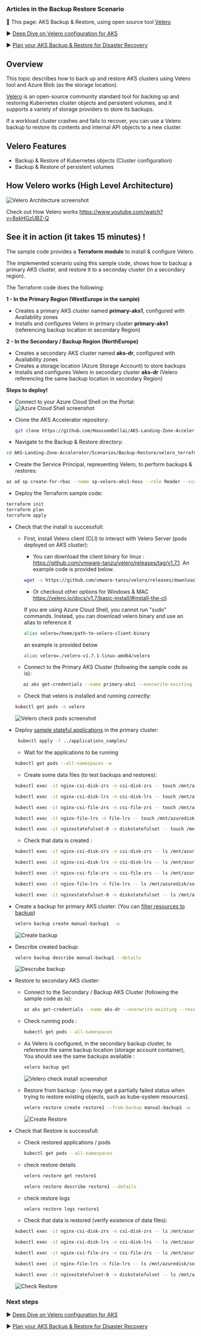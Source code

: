 ### Articles in the Backup Restore Scenario
🚩 This page: AKS Backup & Restore, using open source tool [Velero](https://velero.io) 

:arrow_forward: [Deep Dive on Velero configuration for AKS](./velero_terraform_sample)

:arrow_forward: [Plan your AKS Backup & Restore for Disaster Recovery](./plan_backup_restore.md)

## Overview

This topic describes how to back up and restore AKS clusters using Velero tool and Azure Blob (as the storage location). 

[Velero](https://velero.io) is an open-source community standard tool for backing up and restoring Kubernetes cluster objects and persistent volumes, and it supports a variety of storage providers to store its backups.

If a workload cluster crashes and fails to recover, you can use a Velero backup to restore its contents and internal API objects to a new cluster.

## Velero Features

- Backup & Restore of Kubernetes objects (Cluster configuration)
- Backup & Restore of persistent volumes


## How Velero works (High Level Architecture)

![Velero Architecture screenshot](./media/architecture_velero.png)

Check out How Velero works  https://www.youtube.com/watch?v=8skHGzUBZ-Q

## See it in action (it takes 15 minutes) !

The sample code provides a **Terraform module** to install & configure Velero.


The implemented scenario using this sample code, shows how to backup a primary AKS cluster, and restore it to a seconday cluster (in a secondary region).

The Terraform code does the following:

**1 - In the Primary Region (WestEurope in the sample)**
- Creates a primary AKS cluster named **primary-aks1**, configured with Availability zones
- Installs and configures Velero in primary cluster **primary-aks1** (referencing backup location in secondary Region)

**2 - In the Secondary / Backup Region (NorthEurope)**
- Creates a secondary AKS cluster named **aks-dr**, configured with Availability zones
- Creates a storage location (Azure Storage Account) to store backups 
- Installs and configures Velero in secondary cluster **aks-dr** (Velero referencing the same backup location in secondary Region)


**Steps to deploy!**

* Connect to your Azure Cloud Shell on the Portal:
![Azure Cloud Shell screenshot](./media/cloud_shell.png)

* Clone the AKS Accelerator repository: 
    ```bash
    git clone https://github.com/HoussemDellai/AKS-Landing-Zone-Accelerator.git
    ```

* Navigate to the Backup & Restore directory:
```bash
cd AKS-Landing-Zone-Accelerator/Scenarios/Backup-Restore/velero_terraform_sample
```

* Create the Service Principal, representing Velero, to perform backups & restores:

```bash
az ad sp create-for-rbac --name sp-velero-aks1-hoss --role Reader --scopes /subscriptions/{subscriptionId}
```

* Deploy the Terraform sample code:

```bash
terraform init
terraform plan
terraform apply
```

* Check that the install is successfull: 
  - First, install Velero client (CLI) to interact with Velero Server (pods deployed on AKS cluster):
       - You can download the client binary for linux : https://github.com/vmware-tanzu/velero/releases/tag/v1.7.1. An example code is provided below.
       ```bash
       wget -c https://github.com/vmware-tanzu/velero/releases/download/v1.7.1/velero-v1.7.1-linux-amd64.tar.gz -O - | tar -xz
       ```
       - Or checkout other options for Windows & MAC  https://velero.io/docs/v1.7/basic-install/#install-the-cli

    If you are using Azure Cloud Shell, you cannot run "sudo" commands. Instead, you can download velero binary and use an alias to reference it
     ```bash
     alias velero=/home/path-to-velero-client-binary
    ``` 
    an example is provided below
    ```bash
    alias velero=./velero-v1.7.1-linux-amd64/velero
    ```


  - Connect to the Primary AKS Cluster (following the sample code as is): 
  ```bash
     az aks get-credentials --name primary-aks1 --overwrite-existing --resource-group primary-aks1
  ```
  
   - Check that velero is installed and running correctly: 
    ```bash
    kubectl get pods -n velero
    ```
     ![Velero check pods screenshot](./media/velero_check_pods.png)
    

* Deploy [sample stateful applications](./applications_samples/) in the primary cluster:

   ```bash
    kubectl apply -f ../applications_samples/
  ```

   - Wait for the applications to be running
    ```bash
    kubectl get pods --all-namespaces -w
    ```
   - Create some data files (to test backups and restores):
  ```bash
  kubectl exec -it nginx-csi-disk-zrs -n csi-disk-zrs -- touch /mnt/azuredisk/some-data-file.txt
  ```
  ```bash
  kubectl exec -it nginx-csi-disk-lrs -n csi-disk-lrs -- touch /mnt/azuredisk/some-data-file.txt
  ```
  ```bash
  kubectl exec -it nginx-csi-file-zrs -n csi-file-zrs -- touch /mnt/azuredisk/some-data-file.txt
  ```
  ```bash
  kubectl exec -it nginx-file-lrs -n file-lrs -- touch /mnt/azuredisk/some-data-file.txt
  ```
  ```bash
  kubectl exec -it nginxstatefulset-0 -n diskstatefulset -- touch /mnt/azuredisk/some-data-file.txt
  ```



    
  

     - Check that data is created :
  ```bash
  kubectl exec -it nginx-csi-disk-zrs -n csi-disk-zrs -- ls /mnt/azuredisk/some-data-file.txt
  ```
  ```bash
  kubectl exec -it nginx-csi-disk-lrs -n csi-disk-lrs -- ls /mnt/azuredisk/some-data-file.txt
  ```
  ```bash
  kubectl exec -it nginx-csi-file-zrs -n csi-file-zrs -- ls /mnt/azuredisk/some-data-file.txt
  ```
  ```bash
  kubectl exec -it nginx-file-lrs -n file-lrs -- ls /mnt/azuredisk/some-data-file.txt
  ```
  ```bash
  kubectl exec -it nginxstatefulset-0 -n diskstatefulset -- ls /mnt/azuredisk/some-data-file.txt
  ```

* Create a backup for primary AKS cluster: (You can [filter resources to backup](https://velero.io/docs/v1.8/resource-filtering/))

   ```bash
  velero backup create manual-backup1  -w
    ```
  ![Create backup](./media/create_backup.png)

* Describe created backup:

   ```bash
  velero backup describe manual-backup1 --details
    ```
     ![Descrube backup](./media/describe_backup.png)

* Restore to secondary AKS cluster:
  - Connect to the Secondary / Backup AKS Cluster (following the sample code as is): 
    ```bash
    az aks get-credentials --name aks-dr --overwrite-existing --resource-group aks-dr
    ```

  - Check running pods :
    ```bash
    kubectl get pods --all-namespaces
    ```

  - As Velero is configured, in the secondary backup cluster, to reference the same backup location (storage account container), You should see the same backups available :
    ```bash
    velero backup get
    ```
     ![Velero check install screenshot](./media/list_backups.png)
  
  - Restore from backup : (you may get a partially failed status when trying to restore existing objects, such as kube-system resources). 
    ```bash
    velero restore create restore1 --from-backup manual-backup1 -w
    ```
     ![Create Restore](./media/create_restore.png)

* Check that Restore is successfull:
  - Check restored applications / pods
    ```bash
    kubectl get pods --all-namespaces
    ```
  - check restore details 
    ```bash
    velero restore get restore1
    ```
     ```bash
    velero restore describe restore1 --details
    ```
  
   - check restore logs 
        ```bash
        velero restore logs restore1
        ```
  
   - Check that data is restored (verify existence of data files):
  ```bash
  kubectl exec -it nginx-csi-disk-zrs -n csi-disk-zrs -- ls /mnt/azuredisk/some-data-file.txt
  ```
  ```bash
  kubectl exec -it nginx-csi-disk-lrs -n csi-disk-lrs -- ls /mnt/azuredisk/some-data-file.txt
  ```
  ```bash
  kubectl exec -it nginx-csi-file-zrs -n csi-file-zrs -- ls /mnt/azuredisk/some-data-file.txt
  ```
  ```bash
  kubectl exec -it nginx-file-lrs -n file-lrs -- ls /mnt/azuredisk/some-data-file.txt
  ```
  ```bash
  kubectl exec -it nginxstatefulset-0 -n diskstatefulset -- ls /mnt/azuredisk/some-data-file.txt
  ```
  
  ![Check Restore](./media/check_restore.png)
  
  

### Next steps

:arrow_forward: [Deep Dive on Velero configuration for AKS](./velero_terraform_sample)

:arrow_forward: [Plan your AKS Backup & Restore for Disaster Recovery](./plan_backup_restore.md)


